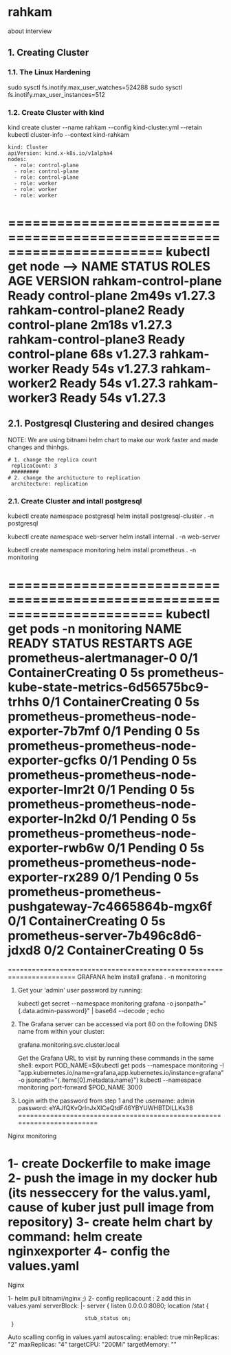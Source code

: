 # rahkam
about interview
## 1. Creating Cluster 

### 1.1. The Linux Hardening 
sudo sysctl fs.inotify.max_user_watches=524288
sudo sysctl fs.inotify.max_user_instances=512


### 1.2. Create Cluster with kind 
 kind create cluster --name rahkam --config kind-cluster.yml --retain
 kubectl cluster-info --context kind-rahkam

````
kind: Cluster
apiVersion: kind.x-k8s.io/v1alpha4
nodes:
  - role: control-plane
  - role: control-plane
  - role: control-plane
  - role: worker
  - role: worker
  - role: worker
````



=======================================================================
  kubectl get node -->
     NAME                    STATUS   ROLES           AGE     VERSION
rahkam-control-plane    Ready    control-plane   2m49s   v1.27.3
rahkam-control-plane2   Ready    control-plane   2m18s   v1.27.3
rahkam-control-plane3   Ready    control-plane   68s     v1.27.3
rahkam-worker           Ready    <none>          54s     v1.27.3
rahkam-worker2          Ready    <none>          54s     v1.27.3
rahkam-worker3          Ready    <none>          54s     v1.27.3
=======================================================================
## 2.1. Postgresql Clustering and desired changes 
NOTE: We are using bitnami helm chart to make our work faster and made changes and thinhgs.

````
# 1. change the replica count
 replicaCount: 3
 #########
# 2. change the architucture to replication
 architecture: replication

````

### 2.1. Create Cluster and intall postgresql
kubectl create namespace postgresql
helm install postgresql-cluster . -n postgresql




kubectl create namespace web-server
helm install internal . -n web-server


kubectl create namespace monitoring
helm install prometheus . -n monitoring



=======================================================================
kubectl get pods -n monitoring
NAME                                                 READY   STATUS              RESTARTS   AGE
prometheus-alertmanager-0                            0/1     ContainerCreating   0          5s
prometheus-kube-state-metrics-6d56575bc9-trhhs       0/1     ContainerCreating   0          5s
prometheus-prometheus-node-exporter-7b7mf            0/1     Pending             0          5s
prometheus-prometheus-node-exporter-gcfks            0/1     Pending             0          5s
prometheus-prometheus-node-exporter-lmr2t            0/1     Pending             0          5s
prometheus-prometheus-node-exporter-ln2kd            0/1     Pending             0          5s
prometheus-prometheus-node-exporter-rwb6w            0/1     Pending             0          5s
prometheus-prometheus-node-exporter-rx289            0/1     Pending             0          5s
prometheus-prometheus-pushgateway-7c4665864b-mgx6f   0/1     ContainerCreating   0          5s
prometheus-server-7b496c8d6-jdxd8                    0/2     ContainerCreating   0          5s
=======================================================================





=======================================================================
GRAFANA
helm install grafana . -n monitoring 
1. Get your 'admin' user password by running:

   kubectl get secret --namespace monitoring grafana -o jsonpath="{.data.admin-password}" | base64 --decode ; echo


2. The Grafana server can be accessed via port 80 on the following DNS name from within your cluster:

   grafana.monitoring.svc.cluster.local

   Get the Grafana URL to visit by running these commands in the same shell:
     export POD_NAME=$(kubectl get pods --namespace monitoring -l "app.kubernetes.io/name=grafana,app.kubernetes.io/instance=grafana" -o jsonpath="{.items[0].metadata.name}")
     kubectl --namespace monitoring port-forward $POD_NAME 3000

3. Login with the password from step 1 and the username: admin
password: eYAJfQKvQrInJxXlCeQtdF46YBYUWHBTDlLLKs38
=======================================================================



Nginx monitoring

1- create Dockerfile to make image
2- push the image in my docker hub
(its nesseccery for the valus.yaml, cause of kuber just pull image from repository)
3- create helm chart by command:
                               helm create nginxexporter
4- config the values.yaml 
======================================================================= 
Nginx

1- helm pull bitnami/nginx ;)
2- config 
         replicacount : 2
         add this in values.yaml
            serverBlock: |-
   server {
     listen 0.0.0.0:8080;
     location /stat {

                             stub_status on;
     }

Auto scalling config in values.yaml
autoscaling:
  enabled: true
  minReplicas: "2"
  maxReplicas: "4"
  targetCPU: "200Mi"
  targetMemory: ""



